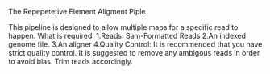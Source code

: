 The Repepetetive Element Aligment Piple

This pipeline is designed to allow multiple maps for a specific read to happen.
What is required:
1.Reads: Sam-Formatted Reads
2.An indexed genome file.
3.An aligner
4.Quality Control: It is recommended that you have strict quality control. 
It is suggested to remove any ambigous reads in order to avoid bias. Trim reads accordingly.
